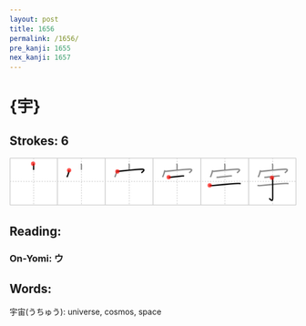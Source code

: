 ```yaml
---
layout: post
title: 1656
permalink: /1656/
pre_kanji: 1655
nex_kanji: 1657
---
```


# {宇}

## Strokes: 6

<div class="stroke"><img src="../images/E5AE87.png" /></div>

## Reading:

### On-Yomi: ウ

## Words:

宇宙(うちゅう): universe, cosmos, space
